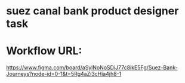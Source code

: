 # suez canal bank product designer task

# Workflow URL:
https://www.figma.com/board/aSylNoNoSDiJ77c8ikE5Fg/Suez-Bank-Journeys?node-id=0-1&t=5Rg4aZi3cHia4jh8-1

